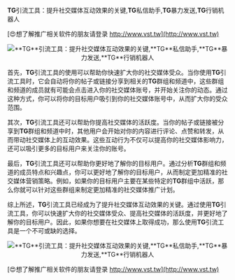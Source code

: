 **TG**引流工具：提升社交媒体互动效果的关键,**TG**私信助手,**TG**暴力发送,**TG**行销机器人

[😍想了解推广相关软件的朋友请登录 http://www.vst.tw](http://www.vst.tw)

 <center><img src="https://vst.tw/MP4/tuiguang/png/2.png" alt="**TG**引流工具：提升社交媒体互动效果的关键,**TG**私信助手,**TG**暴力发送,**TG**行销机器人"></center>

首先，**TG**引流工具的使用可以帮助你快速扩大你的社交媒体受众。当你使用**TG**引流工具时，它会自动将你的帖子或链接分享到相关的**TG**群组和频道中，这些群组和频道的成员就有可能会点击进入你的社交媒体账号，并开始关注你的动态。通过这种方式，你可以将你的目标用户吸引到你的社交媒体账号中，从而扩大你的受众范围。

其次，**TG**引流工具还可以帮助你提高社交媒体的活跃度。当你的帖子或链接被分享到**TG**群组和频道中时，其他用户会开始对你的内容进行评论、点赞和转发，从而带动社交媒体上的互动效果。这些互动行为不仅可以提高你的社交媒体影响力，还可以吸引更多的目标用户来关注你的账号。

最后，**TG**引流工具还可以帮助你更好地了解你的目标用户。通过分析**TG**群组和频道的成员特点和兴趣点，你可以更好地了解你的目标用户，从而制定更加精准的社交媒体营销策略。例如，如果你的目标用户主要在某些特定的**TG**群组中活跃，那么你就可以针对这些群组来制定更加精准的社交媒体推广计划。

综上所述，**TG**引流工具已经成为了提升社交媒体互动效果的关键。通过使用**TG**引流工具，你可以快速扩大你的社交媒体受众、提高社交媒体的活跃度，并更好地了解你的目标用户。因此，如果你想要在社交媒体上取得成功，那么使用**TG**引流工具是一个不可或缺的选择。

 <center><img src="https://vst.tw/MP4/tuiguang/png/3.png" alt="**TG**引流工具：提升社交媒体互动效果的关键,**TG**私信助手,**TG**暴力发送,**TG**行销机器人"></center>

[😍想了解推广相关软件的朋友请登录 http://www.vst.tw](http://www.vst.tw)



